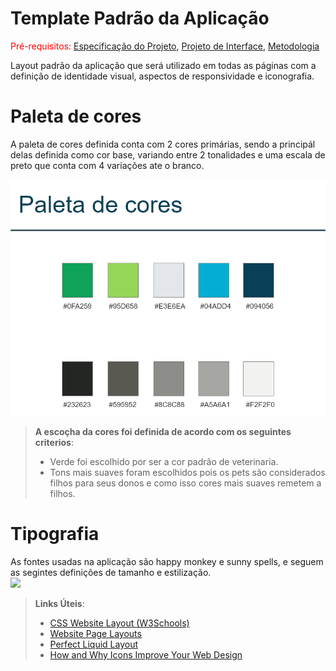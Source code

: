 # Template Padrão da Aplicação

<span style="color:red">Pré-requisitos: <a href="2-Especificação do Projeto.md"> Especificação do Projeto</a></span>, <a href="3-Projeto de Interface.md"> Projeto de Interface</a>, <a href="4-Metodologia.md"> Metodologia</a>

Layout padrão da aplicação que será utilizado em todas as páginas com a definição de identidade visual, aspectos de responsividade e iconografia.

# Paleta de cores

A paleta de cores definida conta com 2 cores primárias, sendo a principál delas definida como cor base, variando entre 2 tonalidades e uma escala de preto que conta com 4 variações ate o branco.
<br/>

![](https://github.com/ICEI-PUC-Minas-PMV-ADS/Adote-pet/blob/main/docs/img/Paleta.png)

> **A escoçha da cores foi definida de acordo com os seguintes criterios**:
> - Verde foi escolhido por ser a cor padrão de veterinaria.
> - Tons mais suaves foram escolhidos pois os pets são considerados filhos para seus donos e como isso cores mais suaves remetem a filhos.

# Tipografia

As fontes usadas na aplicação são happy monkey  e sunny spells, e seguem as segintes definições de tamanho e estilização.
<br/>
![](https://github.com/ICEI-PUC-Minas-PMV-ADS/Adote-pet/blob/main/docs/img/)

> **Links Úteis**:
>
> - [CSS Website Layout (W3Schools)](https://www.w3schools.com/css/css_website_layout.asp)
> - [Website Page Layouts](http://www.cellbiol.com/bioinformatics_web_development/chapter-3-your-first-web-page-learning-html-and-css/website-page-layouts/)
> - [Perfect Liquid Layout](https://matthewjamestaylor.com/perfect-liquid-layouts)
> - [How and Why Icons Improve Your Web Design](https://usabilla.com/blog/how-and-why-icons-improve-you-web-design/)
